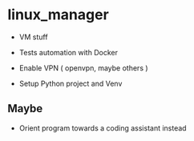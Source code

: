 # linux_manager

- VM stuff

- Tests automation with Docker

- Enable VPN ( openvpn, maybe others )

- Setup Python project and Venv

## Maybe

- Orient program towards a coding assistant instead